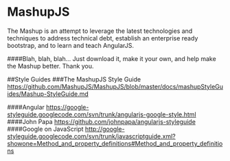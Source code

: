 MashupJS
========
The Mashup is an attempt to leverage the latest technologies and techniques to address technical debt, establish an enterprise ready bootstrap, and to learn and teach AngularJS.

####Blah, blah, blah...  Just download it, make it your own, and help make the Mashup better.  Thank you.

##Style Guides
###The MashupJS Style Guide
https://github.com/MashupJS/MashupJS/blob/master/docs/mashupStyleGuides/Mashup-StyleGuide.md

####Angular
https://google-styleguide.googlecode.com/svn/trunk/angularjs-google-style.html
####John Papa
https://github.com/johnpapa/angularjs-styleguide
####Google on JavaScript
http://google-styleguide.googlecode.com/svn/trunk/javascriptguide.xml?showone=Method_and_property_definitions#Method_and_property_definitions




